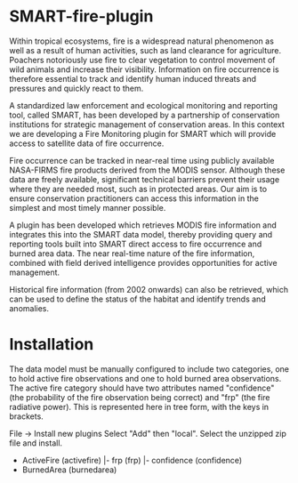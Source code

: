 # SMART-fire-plugin

Within tropical ecosystems, fire is a widespread natural phenomenon as well as a result of human activities, such as land clearance for agriculture. Poachers notoriously use fire to clear vegetation to control movement of wild animals and increase their visibility. Information on fire occurrence is therefore essential to track and identify human induced threats and pressures and quickly react to them.
 
A standardized law enforcement and ecological monitoring and reporting tool, called SMART, has been developed by a partnership of conservation institutions for strategic management of conservation areas. In this context we are developing a Fire Monitoring plugin for SMART which will provide access to satellite data of fire occurrence.
 
Fire occurrence can be tracked in near-real time using publicly available NASA-FIRMS fire products derived from the MODIS sensor. Although these data are freely available, significant technical barriers prevent their usage where they are needed most, such as in protected areas. Our aim is to ensure conservation practitioners can access this information in the simplest and most timely manner possible.
 
A plugin has been developed which retrieves MODIS fire information and integrates this into the SMART data model, thereby providing query and reporting tools built into SMART direct access to fire occurrence and burned area data.  The near real-time nature of the fire information, combined with field derived intelligence provides opportunities for active management.

Historical fire information (from 2002 onwards) can also be retrieved, which can be used to define the status of the habitat and identify trends and anomalies.

# Installation

The data model must be manually configured to include two categories, one to hold active fire observations and one to hold burned area observations.  The active fire category should have two attributes named "confidence" (the probability of the fire observation being correct) and "frp" (the fire radiative power).  This is represented here in tree form, with the keys in brackets.

File -> Install new plugins
Select "Add" then "local".  Select the unzipped zip file and install.

+ ActiveFire (activefire)
|- frp (frp)
|- confidence (confidence)
+ BurnedArea (burnedarea)

